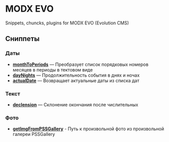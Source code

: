 # MODX EVO
Snippets, chuncks, plugins for MODX EVO (Evolution CMS)

## Сниппеты

### Даты
* [**monthToPeriods**](https://github.com/AndreyMyagkov/Modx/tree/master/snippets/monthToPeriods) — Преобразует список порядковых номеров месяцев в периоды в тектовом виде
* [**dayNights**](https://github.com/AndreyMyagkov/Modx/tree/master/snippets/dayNights) — Продолжительность события в днях и ночах
* [**actualDate**](https://github.com/AndreyMyagkov/Modx/tree/master/snippets/actualDate) — Возвращает актуальные даты из списка дат

### Текст
* [**declension**](https://github.com/AndreyMyagkov/Modx/tree/master/snippets/declension) — Склонение окончания после числительных

### Фото
* [**getImgFromPSSGallery**](https://github.com/AndreyMyagkov/Modx/tree/master/snippets/getImgFromPSSGallery) - Путь к произвольной фото из произвольной галереи PSSGallery
